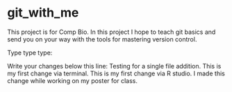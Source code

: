 # git_with_me
This project is for Comp Bio.  In this project I hope to teach git basics and send you on your way with the tools for mastering version control.

Type type type:

Write your changes below this line:
Testing for a single file addition.
This is my first change via terminal.
This is my first change via R studio.
I made this change while working on my poster for class.

